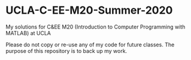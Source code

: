 # UCLA-C-EE-M20-Summer-2020
My solutions for C&amp;EE M20 (Introduction to Computer Programming with MATLAB) at UCLA

Please do not copy or re-use any of my code for future classes. The purpose of this repository is to back up my work.
